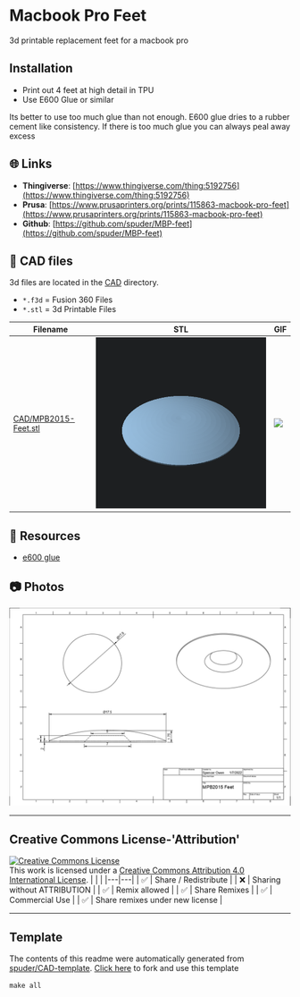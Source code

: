 
# Macbook Pro Feet
3d printable replacement feet for a macbook pro

## Installation

- Print out 4 feet at high detail in TPU
- Use E600 Glue or similar

Its better to use too much glue than not enough. E600 glue dries to a rubber cement like consistency. If there is too much glue you can always peal away excess



## :globe_with_meridians: Links



- **Thingiverse**: [https://www.thingiverse.com/thing:5192756](https://www.thingiverse.com/thing:5192756)
- **Prusa**: [https://www.prusaprinters.org/prints/115863-macbook-pro-feet](https://www.prusaprinters.org/prints/115863-macbook-pro-feet)
- **Github**: [https://github.com/spuder/MBP-feet](https://github.com/spuder/MBP-feet)

## :triangular_ruler: CAD files

3d files are located in the [CAD](./CAD) directory.
- `*.f3d` = Fusion 360 Files
- `*.stl` = 3d Printable Files

| Filename | STL | GIF | 
| --- | --- | --- | 
| [CAD/MPB2015-Feet.stl](./CAD%2FMPB2015-Feet.stl) | ![](./CAD%2FMPB2015-Feet.png) | ![](./CAD%2FMPB2015-Feet.gif) | 

## :notebook: Resources
- [e600 glue](https://www.amazon.com/E6000-230010-Craft-Adhesive-Ounces/dp/B007TSYNG8)

## :camera: Photos
![](photos%2FMPB2015-Feet.png)

---

## Creative Commons License-'Attribution'
<a rel="license" href="http://creativecommons.org/licenses/by/4.0/"><img alt="Creative Commons License" style="border-width:0" src="https://i.creativecommons.org/l/by/4.0/88x31.png" /></a><br />This work is licensed under a <a rel="license" href="http://creativecommons.org/licenses/by/4.0/">Creative Commons Attribution 4.0 International License</a>.
|  |  | 
|---|---|
| :white_check_mark: | Share / Redistribute | 
| :x: | Sharing without ATTRIBUTION |
| :white_check_mark: | Remix allowed | 
| :white_check_mark: | Share Remixes | 
| :white_check_mark: | Commercial Use | 
| :white_check_mark: | Share remixes under new license | 


---
## Template
The contents of this readme were automatically generated from [spuder/CAD-template](https://github.com/spuder/CAD-template). 
[Click here](https://github.com/spuder/CAD-template/generate) to fork and use this template

```
make all
```